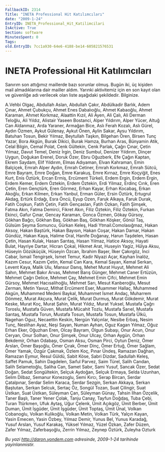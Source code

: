 ```yaml
---
FallbackID: 2314
Title: "INETA Professional Hit Katılımcıları"
date: "2009-1-24"
EntryID: INETA_Professional_Hit_Katilimcilari
IsActive: True
Section: software
MinutesSpent: 0
Tags: 
old.EntryID: 7cc1a930-64e6-4188-be14-605821576531
---
```

# INETA Professional Hit Katılımcıları
Sanırım son attığımız maillerde bazı sorunlar olmuş. Bugün iki, üç
kişiden mail almadıklarına dair mailler aldım. Yarınki aktivitemiz için
en son kayıt olan ve güvenliğe adı verilecek olan liste aşağıdaki
şekildedir. Bilginize.

A.Vehbi Olgaç, Abdullah Aslan, Abdullah Çakır, Abdülkadir Barlık, Adem
Çınar, Ahmet Çubukçu, Ahmet Enes Dabalıoğlu, Ahmet Kabaoğlu, Ahmet
Karaman, Ahmet Korkmaz, Alaattin Kızıl, Ali Ayen, Ali Çalı, Ali Derman
Teloğlu, Ali Yıldız, Alistair Yaseen Bostanci, Alper Yıldırım, Alper
Yücer, Altuğ Can Aldanmaz, Arda Yaraner, Armağan Bice, Aslı Ferah
Kozalı, Aslı Gürel, Aydın Özmen, Aykut Gülenay, Aykut Önen, Aylin Sakar,
Aysu Yıldırım, Batuhan Tosun, Bekir Yılmaz, Beytullah Taşkın, Bilgehan
Ören, Birsen Tunç Yazar, Bora Akgün, Burak Dikici, Burak Hamza, Burhan
Aras, Bünyamin Atik, Celal Bilgin, Cemal Polat, Cenk Gültekin, Cenk
Parlak, Çağrı Çınar, Çetin Yılmaz, Davut Temel, Deniz İrgin, Deniz
Sumbul, Denizer Yıldırım, Dinçer Uygun, Doğukan Erenel, Doruk Özer, Ebru
Oğuzberk, Efe Çağın Kaptan, Ekrem Saydam, Elif Yıldırım, Elmas Adıyaman,
Elvan Kahraman, Emin Balçiçek, Emrah Alper Aydın, Emrah Cetiner, Emrah
Korkmaz, Emrah Sütcü, Emre Bayram, Emre Doğan, Emre Karakuş, Emre
Kırnaz, Emre Koçyiğit, Enes Kurt, Enis Öztürk, Ercan Ermiş, Ercüment
Türkeli, Erdem Ergin, Erdem Ergin, Erdem Kemer, Erdem Öztekin, Erdem
Öztekin, Erdi Yilmaz, Erdinç Cırık, Eren Çetin, Eren Gençtürk, Eren
Görmez, Erhan Kayar, Erhan Kocabaş, Erkan Akoğlu, Erkan Kilmen, Erkan
Yanbul, Erman Güler, Ersin Öztürk, Ertugrul Akdag, Ertürk Erdağı, Esra
Öncü, Eyup Ozen, Faruk Alkaya, Faruk Durak, Fatih Coşkun, Fatih Çetin,
Fatih Gençaslan, Fatih Özkan, Fatih Şimşek, Fatma Akın, Fatma Demirci,
Fikret Akın, Filiz Öztekin, Filiz Öztekin, Furkan Ekinci, Gafur Çınar,
Gencay Karaman, Gonca Özmen, Gökay Gürsoy, Gökhan Bağcı, Gökhan Baş,
Gökhan Baş, Gökhan Köşker, Gönül Taş, Gülsüm Şeyma Somuncu, Gürkan
Keleş, Hadi Ytmail.Comolasığmaz, Hakan Aksoy, Hakan Baştürk, Hakan
Bayısın, Hakan Coşar, Hakan Damar, Hakan Gündüz, Hakan Kaya, Halime
Oral, Hanife Doğanay, Harun Taşdelen, Hasan Çetin, Hasan Kulak, Hasan
Sarıtaş, Hasan Yılmaz, Hatice Aksoy, Hayati Bulat, Hayriye Dartar,
Hicran Çokal, Hikmet Arat, Huseyin Yagiz, Hülya Aksu, Hüseyin Gözüküçük,
Hüseyin Özcan, İbrahim Başer, İlker Çakırgöz, İnci Cabar, İsmail
Tengirşek, İsmet Temur, Kadir Niyazi Açar, Kayhan İnalöz, Kazım Cesur,
Kazım Çetin, Kemal Can Kara, Kemal Sayan, Kemal Serkan, Levent Kaya,
Malik Ulu, Mansur Danış, Mehet Murat Huyut, Mehmet Ali Sahın, Mehmet
Bakır Arvas, Mehmet Barış Günger, Mehmet Caner Ertüzün, Mehmet Çağrı
Delice, Mehmet Çay, Mehmet Emin Çifci, Mehmet Emin Gürsoy, Mehmet
Hacısalihoğlu, Mehmet Sarı, Mesut Kanberoğlu, Mesut Zerman, Metin Yavuz,
Mithat Ercüment Eser, Muammer Hallaç, Muhammed Akgün, Muhammed Medeni
Baykal, Muhammet İsmet Andaç, Muharrem Dönmez, Murat Akçura, Murat
Çelik, Murat Durmuş, Murat Gökdemir, Murat Keske, Murat Koç, Murat
Şahin, Murat Yıldız, Murat Yuksel, Mustafa Çağrı Toroslu, Mustafa Güven,
Mustafa Mücahit Tozlu, Mustafa Sarıel, Mustafa Sarıtaş, Mustafa Torun,
Mustafa Tosun, Mustafa Tosun, Mustafa Ülkü, Nagehan Oguz, Necaettin
Keskin, Nergün Yalçınlar, Nesibe Erbaş, Nesim Tunç, Neslihan Ayaz, Neşi
Sayan, Numan Ayhan, Oguz Kagan Yılmaz, Oğuz Erhan Eker, Oğuzhan Eren,
Olcay Bayram, Olgun Subaşı, Onur Acun, Onur Ceryan, Onur Solhan, Onur
Şimşek, Onur Ulcay, Orhan Aygün, Orhan Bekdemir, Orhan Odabaşı, Osman
Aksu, Osman Pirci, Oytun Deniz, Ömer Arslan, Ömer Başoğlu, Ömer Çırak,
Ömer Dinç, Ömer Ertuğ, Ömer Sağlam, Ömer Yamak, Özgür Çakmak, Özlem Koç,
Pınar Ündeş, Ramazan Dağhan, Ramazan Eymur, Resul Güldü, Sabit Köse,
Sabri Dizdar, Sadullah Keleş, Saffet Pamuk, Sahin Dagdelen, Saıful
Parvez, Saim Türel, Salih Candan, Salih Selametoğlu, Saliha Can, Samet
Sabır, Sami Yusuf, Sancak Özer, Sedat Doğan, Sedat Songültekin, Selçuk
Aydoğan, Selçuk Ermaya, Selda Uzunhan, Selim Dilbaz, Semanur Konezoglu,
Semi Kırcı, Serap Bircan, Serdar Çatalpınar, Serdar Selim Karaca, Serdar
Sezgin, Serkan Akkaya, Serkan Baştutan, Serkan Selcuk, Sertaç Öz, Songül
Tozan, Suat Çilingir, Suat Üstkan, Suat Üstkan, Süleyman Çan, Süleyman
Günay, Tahsin İlhan Özçelik, Taner Başlı, Taner Yener Çolak, Tanju
Canay, Tayfun Doğdaş, Tuba Çebi, Turan Ttürkmen, Ufuk Aytaş, Uğur
Çelenk, Ümit Açıkgöz, Ümit Berber, Ümit Duman, Ümit İşgüder, Ümit
İşgüder, Ümit Toptaş, Ümit Ünal, Volkan Cobanoglu, Volkan Kulikoğlu,
Volkan Metin, Volkan Türk, Yalçın Kayan, Yasin Emecen, Yasin Özbey,
Yılmaz Demir, Yunus Bel, Yunus Karadağ, Yusuf Arslan, Yusuf Karakaş,
Yüksel Yılmaz, Yüzel Özkan, Zafer Düzen, Zafer Yılmaz, Zaferbaşoğlu,
Zerrin Yılmaz, Zeynep Öztürk, Zuleyha Ozturk



*Bu yazi http://daron.yondem.com adresinde, 2009-1-24 tarihinde yayinlanmistir.*
